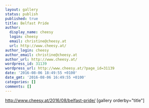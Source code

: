 ```yaml
---
layout: gallery
status: publish
published: true
title: Belfast Pride
author:
  display_name: cheesy
  login: cheesy
  email: christine@cheesy.at
  url: http://www.cheesy.at/
author_login: cheesy
author_email: christine@cheesy.at
author_url: http://www.cheesy.at/
wordpress_id: 31139
wordpress_url: http://www.cheesy.at/?page_id=31139
date: '2016-08-06 18:49:55 +0100'
date_gmt: '2016-08-06 16:49:55 +0100'
categories: []
comments: []
---
```

http://www.cheesy.at/2016/08/belfast-pride/
[gallery orderby="title"]
